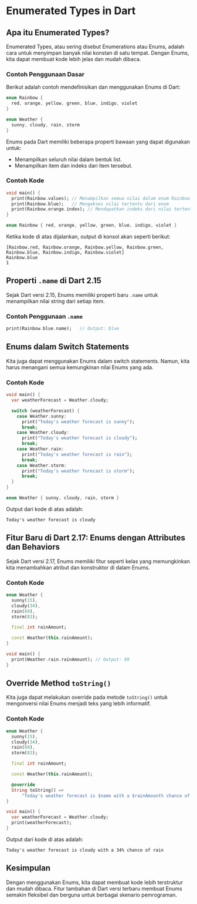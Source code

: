 # Enumerated Types in Dart

## Apa itu Enumerated Types?
Enumerated Types, atau sering disebut Enumerations atau Enums, adalah cara untuk menyimpan banyak nilai konstan di satu tempat. Dengan Enums, kita dapat membuat kode lebih jelas dan mudah dibaca.

### Contoh Penggunaan Dasar
Berikut adalah contoh mendefinisikan dan menggunakan Enums di Dart:

```dart
enum Rainbow {
  red, orange, yellow, green, blue, indigo, violet
}

enum Weather {
  sunny, cloudy, rain, storm
}
```

Enums pada Dart memiliki beberapa properti bawaan yang dapat digunakan untuk:
- Menampilkan seluruh nilai dalam bentuk list.
- Menampilkan item dan indeks dari item tersebut.

### Contoh Kode
```dart
void main() {
  print(Rainbow.values); // Menampilkan semua nilai dalam enum Rainbow
  print(Rainbow.blue);   // Mengakses nilai tertentu dari enum
  print(Rainbow.orange.index); // Mendapatkan indeks dari nilai tertentu
}

enum Rainbow { red, orange, yellow, green, blue, indigo, violet }
```

Ketika kode di atas dijalankan, output di konsol akan seperti berikut:

```
[Rainbow.red, Rainbow.orange, Rainbow.yellow, Rainbow.green, Rainbow.blue, Rainbow.indigo, Rainbow.violet]
Rainbow.blue
1
```

## Properti `.name` di Dart 2.15
Sejak Dart versi 2.15, Enums memiliki properti baru `.name` untuk menampilkan nilai string dari setiap item.

### Contoh Penggunaan `.name`
```dart
print(Rainbow.blue.name);   // Output: blue
```

## Enums dalam Switch Statements
Kita juga dapat menggunakan Enums dalam switch statements. Namun, kita harus menangani semua kemungkinan nilai Enums yang ada.

### Contoh Kode
```dart
void main() {
  var weatherForecast = Weather.cloudy;

  switch (weatherForecast) {
    case Weather.sunny:
      print("Today's weather forecast is sunny");
      break;
    case Weather.cloudy:
      print("Today's weather forecast is cloudy");
      break;
    case Weather.rain:
      print("Today's weather forecast is rain");
      break;
    case Weather.storm:
      print("Today's weather forecast is storm");
      break;
  }
}

enum Weather { sunny, cloudy, rain, storm }
```

Output dari kode di atas adalah:

```
Today's weather forecast is cloudy
```

## Fitur Baru di Dart 2.17: Enums dengan Attributes dan Behaviors
Sejak Dart versi 2.17, Enums memiliki fitur seperti kelas yang memungkinkan kita menambahkan atribut dan konstruktor di dalam Enums.

### Contoh Kode
```dart
enum Weather {
  sunny(15),
  cloudy(34),
  rain(69),
  storm(83);

  final int rainAmount;

  const Weather(this.rainAmount);
}

void main() {
  print(Weather.rain.rainAmount); // Output: 69
}
```

## Override Method `toString()`
Kita juga dapat melakukan override pada metode `toString()` untuk mengonversi nilai Enums menjadi teks yang lebih informatif.

### Contoh Kode
```dart
enum Weather {
  sunny(15),
  cloudy(34),
  rain(69),
  storm(83);

  final int rainAmount;

  const Weather(this.rainAmount);

  @override
  String toString() =>
      "Today's weather forecast is $name with a $rainAmount% chance of rain";
}

void main() {
  var weatherForecast = Weather.cloudy;
  print(weatherForecast);
}
```

Output dari kode di atas adalah:

```
Today's weather forecast is cloudy with a 34% chance of rain
```

## Kesimpulan
Dengan menggunakan Enums, kita dapat membuat kode lebih terstruktur dan mudah dibaca. Fitur tambahan di Dart versi terbaru membuat Enums semakin fleksibel dan berguna untuk berbagai skenario pemrograman.

